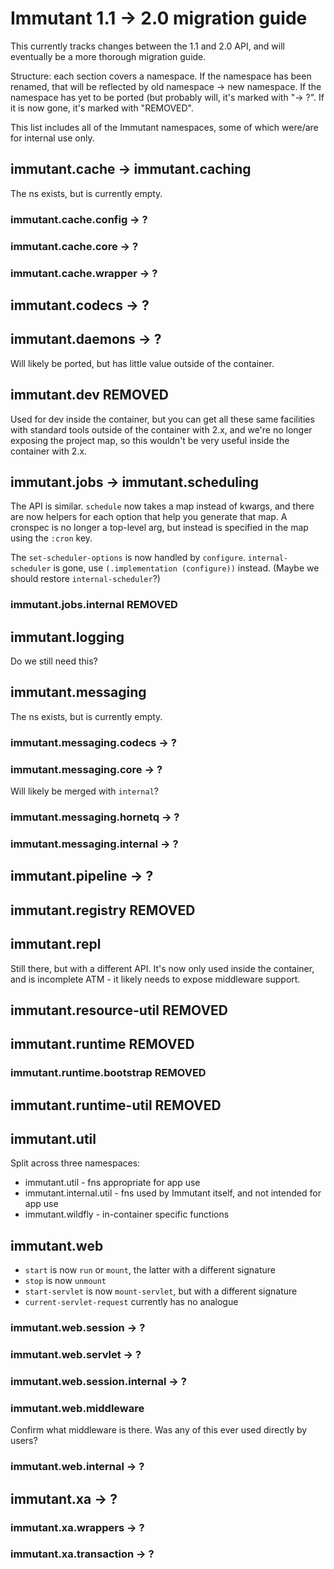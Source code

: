 # Immutant 1.1 -> 2.0 migration guide

This currently tracks changes between the 1.1 and 2.0 API, and will
eventually be a more thorough migration guide.

Structure: each section covers a namespace. If the namespace has been
renamed, that will be reflected by old namespace -> new namespace. If
the namespace has yet to be ported (but probably will, it's marked
with "-> ?". If it is now gone, it's marked with "REMOVED".

This list includes all of the Immutant namespaces, some of which
were/are for internal use only.


## immutant.cache -> immutant.caching

The ns exists, but is currently empty.

### immutant.cache.config -> ?
### immutant.cache.core -> ?
### immutant.cache.wrapper -> ?

## immutant.codecs -> ?

## immutant.daemons -> ?

Will likely be ported, but has little value outside of the container.

## immutant.dev REMOVED

Used for dev inside the container, but you can get all these same
facilities with standard tools outside of the container with 2.x, and
we're no longer exposing the project map, so this wouldn't be very
useful inside the container with 2.x.

## immutant.jobs -> immutant.scheduling

The API is similar. `schedule` now takes a map instead of kwargs, and
there are now helpers for each option that help you generate that
map. A cronspec is no longer a top-level arg, but instead is specified
in the map using the `:cron` key.

The `set-scheduler-options` is now handled by
`configure`. `internal-scheduler` is gone, use `(.implementation
(configure))` instead. (Maybe we should restore `internal-scheduler`?)

### immutant.jobs.internal REMOVED

## immutant.logging

Do we still need this?

## immutant.messaging

The ns exists, but is currently empty.

### immutant.messaging.codecs -> ?

### immutant.messaging.core -> ?

Will likely be merged with `internal`?

### immutant.messaging.hornetq -> ?

### immutant.messaging.internal -> ?

## immutant.pipeline -> ?

## immutant.registry REMOVED

## immutant.repl

Still there, but with a different API. It's now only used inside the
container, and is incomplete ATM - it likely needs to expose
middleware support.

## immutant.resource-util REMOVED

## immutant.runtime REMOVED

### immutant.runtime.bootstrap REMOVED

## immutant.runtime-util REMOVED

## immutant.util

Split across three namespaces:

* immutant.util - fns appropriate for app use
* immutant.internal.util - fns used by Immutant itself, and not intended for app use
* immutant.wildfly - in-container specific functions

## immutant.web

* `start` is now `run` or `mount`, the latter with a different signature
* `stop` is now `unmount`
* `start-servlet` is now `mount-servlet`, but with a different signature
* `current-servlet-request` currently has no analogue

### immutant.web.session -> ?
### immutant.web.servlet -> ?
### immutant.web.session.internal -> ?

### immutant.web.middleware

Confirm what middleware is there. Was any of this ever used directly
by users?

### immutant.web.internal -> ?

## immutant.xa -> ?

### immutant.xa.wrappers -> ?

### immutant.xa.transaction -> ?
